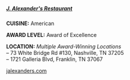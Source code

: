 <h5><a href="//jalexanders.com" target="_blank" onclick="ga('send', 'event', 'OutBoundLinks', '//jalexanders.com', 'J. Alexander's Restaurant');">J. Alexander's Restaurant</a></h5>

**CUISINE:** American

**AWARD LEVEL:** Award of Excellence

**LOCATION:** *Multiple Award-Winning Locations*<br>
&ndash; 73 White Bridge Rd #130, Nashville, TN 37205<br>
&ndash; 1721 Galleria Blvd, Franklin, TN 37067

<a href="//jalexanders.com" target="_blank" onclick="ga('send', 'event', 'OutBoundLinks', '//jalexanders.com', 'J. Alexander's Restaurant');">jalexanders.com</a>
